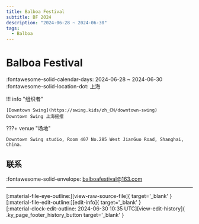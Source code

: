 ```yaml
---
title: Balboa Festival
subtitle: BF 2024
description: "2024-06-28 ~ 2024-06-30"
tags:
  - Balboa
---
```


# Balboa Festival 

:fontawesome-solid-calendar-days: 2024-06-28 ~ 2024-06-30  
:fontawesome-solid-location-dot: 上海  

!!! info "组织者"

    [Downtown Swing](https://swing.kids/zh_CN/downtown-swing)  
    Downtown Swing 上海摇摆  

???+ venue "场地"

    Downtown Swing studio, Room 407 No.285 West JianGuo Road, Shanghai, China.  

## 联系

:fontawesome-solid-envelope: <balboafestival@163.com>  

---

<div class="ky_page_footer" markdown>
<div class="ky_page_footer_trailing" markdown="span">
[:material-file-eye-outline:][view-raw-source-file]{ target='_blank' }
[:material-file-edit-outline:][edit-info]{ target='_blank' }
</div>
<div class="ky_page_footer_leading" markdown="span">
[:material-clock-edit-outline: 2024-06-30 10:35 UTC][view-edit-history]{ .ky_page_footer_history_button target='_blank' }
</div>
</div>

[view-raw-source-file]: https://github.com/swingdance/events/blob/main/2024/zh_CN/balboa-festival-2024.json "查看原始源文件"
[edit-info]: https://github.com/swingdance/events/issues/new?assignees=&labels=update+event&projects=&template=03-update_entity.yml&title=%5B2024%2Fzh_CN%5D%20Update%20Event%3A%20Balboa%20Festival&region=zh_CN&year=2024&id=balboa-festival-2024&name=Balboa%20Festival&org_id=downtown-swing "编辑信息"

[view-edit-history]: https://github.com/swingdance/events/commits/main/2024/zh_CN/balboa-festival-2024.json "查看编辑历史"
